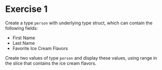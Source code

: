 # Exercise 1

Create a type `person` with underlying type struct, which can contain the following fields:

-   First Name
-   Last Name
-   Favorite Ice Cream Flavors

Create two values ​​of type `person` and display these values, using range in the slice that contains the ice cream flavors.
